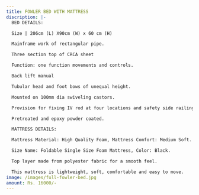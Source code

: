 ```yaml
---
title: FOWLER BED WITH MATTRESS
discription: |-
  BED DETAILS:

  Size | 206cm (L) X90cm (W) x 60 cm (H)

  Mainframe work of rectangular pipe.

  Three section top of CRCA sheet

  Function: one function movements and controls.

  Back lift manual

  Tubular head and foot bows of unequal height.

  Mounted on 100mm dia swiveling castors.

  Provision for fixing IV rod at four locations and safety side railing.

  Pretreated and epoxy powder coated.

  MATTRESS DETAILS:

  Mattress Material: High Quality Foam, Mattress Comfort: Medium Soft.

  Size Name: Foldable Single Size Foam Mattress, Color: Black.

  Top layer made from polyester fabric for a smooth feel.

  This mattress is lightweight, soft, comfortable and easy to move.
image: /images/full-fowler-bed.jpg
amount: Rs. 16000/-
---
```

